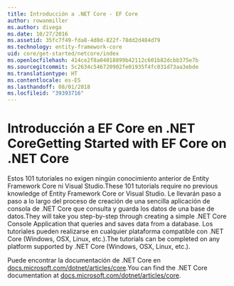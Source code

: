 ```yaml
---
title: Introducción a .NET Core - EF Core
author: rowanmiller
ms.author: divega
ms.date: 10/27/2016
ms.assetid: 35fc7f49-fda8-4d8d-822f-78dd2d484d79
ms.technology: entity-framework-core
uid: core/get-started/netcore/index
ms.openlocfilehash: 414ce2f8a04018899b42112c601b82dcbb375e7b
ms.sourcegitcommit: 5c2634c546720902fe01935f4fc031d73aa3ebde
ms.translationtype: HT
ms.contentlocale: es-ES
ms.lasthandoff: 08/01/2018
ms.locfileid: "39393716"
---
```

# <a name="getting-started-with-ef-core-on-net-core"></a><span data-ttu-id="ddb2a-102">Introducción a EF Core en .NET Core</span><span class="sxs-lookup"><span data-stu-id="ddb2a-102">Getting Started with EF Core on .NET Core</span></span>

<span data-ttu-id="ddb2a-103">Estos 101 tutoriales no exigen ningún conocimiento anterior de Entity Framework Core ni Visual Studio.</span><span class="sxs-lookup"><span data-stu-id="ddb2a-103">These 101 tutorials require no previous knowledge of Entity Framework Core or Visual Studio.</span></span> <span data-ttu-id="ddb2a-104">Le llevarán paso a paso a lo largo del proceso de creación de una sencilla aplicación de consola de .NET Core que consulta y guarda los datos de una base de datos.</span><span class="sxs-lookup"><span data-stu-id="ddb2a-104">They will take you step-by-step through creating a simple .NET Core Console Application that queries and saves data from a database.</span></span> <span data-ttu-id="ddb2a-105">Los tutoriales pueden realizarse en cualquier plataforma compatible con .NET Core (Windows, OSX, Linux, etc.).</span><span class="sxs-lookup"><span data-stu-id="ddb2a-105">The tutorials can be completed on any platform supported by .NET Core (Windows, OSX, Linux, etc.).</span></span>

<span data-ttu-id="ddb2a-106">Puede encontrar la documentación de .NET Core en [docs.microsoft.com/dotnet/articles/core](https://docs.microsoft.com/dotnet/articles/core/).</span><span class="sxs-lookup"><span data-stu-id="ddb2a-106">You can find the .NET Core documentation at [docs.microsoft.com/dotnet/articles/core](https://docs.microsoft.com/dotnet/articles/core/).</span></span>
